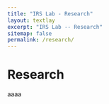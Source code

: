 ```yaml
---
title: "IRS Lab - Research"
layout: textlay
excerpt: "IRS Lab -- Research"
sitemap: false
permalink: /research/
---
```


# Research

aaaa

<br><br>
